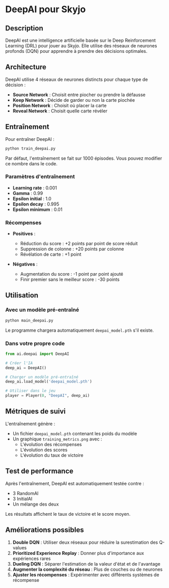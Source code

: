 # DeepAI pour Skyjo

## Description

DeepAI est une intelligence artificielle basée sur le Deep Reinforcement Learning (DRL) pour jouer au Skyjo. Elle utilise des réseaux de neurones profonds (DQN) pour apprendre à prendre des décisions optimales.

## Architecture

DeepAI utilise 4 réseaux de neurones distincts pour chaque type de décision :
- **Source Network** : Choisit entre piocher ou prendre la défausse
- **Keep Network** : Décide de garder ou non la carte piochée
- **Position Network** : Choisit où placer la carte
- **Reveal Network** : Choisit quelle carte révéler

## Entraînement

Pour entraîner DeepAI :

```bash
python train_deepai.py
```

Par défaut, l'entraînement se fait sur 1000 épisodes. Vous pouvez modifier ce nombre dans le code.

### Paramètres d'entraînement
- **Learning rate** : 0.001
- **Gamma** : 0.99
- **Epsilon initial** : 1.0
- **Epsilon decay** : 0.995
- **Epsilon minimum** : 0.01

### Récompenses
- **Positives** :
  - Réduction du score : +2 points par point de score réduit
  - Suppression de colonne : +20 points par colonne
  - Révélation de carte : +1 point
  
- **Négatives** :
  - Augmentation du score : -1 point par point ajouté
  - Finir premier sans le meilleur score : -30 points

## Utilisation

### Avec un modèle pré-entraîné

```bash
python main_deepai.py
```

Le programme chargera automatiquement `deepai_model.pth` s'il existe.

### Dans votre propre code

```python
from ai.deepai import DeepAI

# Créer l'IA
deep_ai = DeepAI()

# Charger un modèle pré-entraîné
deep_ai.load_model('deepai_model.pth')

# Utiliser dans le jeu
player = Player(0, "DeepAI", deep_ai)
```

## Métriques de suivi

L'entraînement génère :
- Un fichier `deepai_model.pth` contenant les poids du modèle
- Un graphique `training_metrics.png` avec :
  - L'évolution des récompenses
  - L'évolution des scores
  - L'évolution du taux de victoire

## Test de performance

Après l'entraînement, DeepAI est automatiquement testée contre :
- 3 RandomAI
- 3 InitialAI
- Un mélange des deux

Les résultats affichent le taux de victoire et le score moyen.

## Améliorations possibles

1. **Double DQN** : Utiliser deux réseaux pour réduire la surestimation des Q-values
2. **Prioritized Experience Replay** : Donner plus d'importance aux expériences rares
3. **Dueling DQN** : Séparer l'estimation de la valeur d'état et de l'avantage
4. **Augmenter la complexité du réseau** : Plus de couches ou de neurones
5. **Ajuster les récompenses** : Expérimenter avec différents systèmes de récompense 